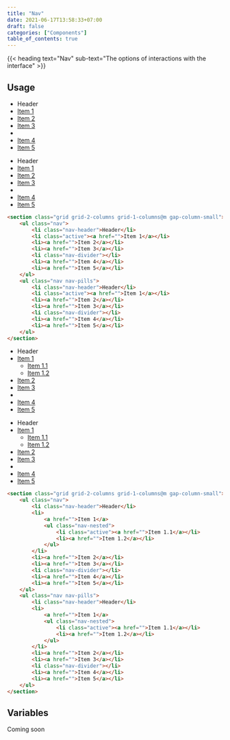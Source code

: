 ```yaml
---
title: "Nav"
date: 2021-06-17T13:58:33+07:00
draft: false
categories: ["Components"]
table_of_contents: true
---
```


{{< heading text="Nav" sub-text="The options of interactions with the interface" >}}

## Usage

<section class="grid grid-2-columns grid-1-columns@m gap-column-small">
    <ul class="nav">
        <li class="nav-header">Header</li>
        <li class="active"><a href="">Item 1</a></li>
        <li><a href="">Item 2</a></li>
        <li><a href="">Item 3</a></li>
        <li class="nav-divider"></li>
        <li><a href="">Item 4</a></li>
        <li><a href="">Item 5</a></li>
    </ul>
    <ul class="nav nav-pills">
        <li class="nav-header">Header</li>
        <li class="active"><a href="">Item 1</a></li>
        <li><a href="">Item 2</a></li>
        <li><a href="">Item 3</a></li>
        <li class="nav-divider"></li>
        <li><a href="">Item 4</a></li>
        <li><a href="">Item 5</a></li>
    </ul>
</section>

``` html
<section class="grid grid-2-columns grid-1-columns@m gap-column-small">
    <ul class="nav">
        <li class="nav-header">Header</li>
        <li class="active"><a href="">Item 1</a></li>
        <li><a href="">Item 2</a></li>
        <li><a href="">Item 3</a></li>
        <li class="nav-divider"></li>
        <li><a href="">Item 4</a></li>
        <li><a href="">Item 5</a></li>
    </ul>
    <ul class="nav nav-pills">
        <li class="nav-header">Header</li>
        <li class="active"><a href="">Item 1</a></li>
        <li><a href="">Item 2</a></li>
        <li><a href="">Item 3</a></li>
        <li class="nav-divider"></li>
        <li><a href="">Item 4</a></li>
        <li><a href="">Item 5</a></li>
    </ul>
</section>
```

<section class="grid grid-2-columns grid-1-columns@m gap-column-small">
    <ul class="nav">
        <li class="nav-header">Header</li>
        <li>
            <a href="">Item 1</a>
            <ul class="nav-nested">
                <li class="active"><a href="">Item 1.1</a></li>
                <li><a href="">Item 1.2</a></li>
            </ul>
        </li>
        <li><a href="">Item 2</a></li>
        <li><a href="">Item 3</a></li>
        <li class="nav-divider"></li>
        <li><a href="">Item 4</a></li>
        <li><a href="">Item 5</a></li>
    </ul>
    <ul class="nav nav-pills">
        <li class="nav-header">Header</li>
        <li>
            <a href="">Item 1</a>
            <ul class="nav-nested">
                <li class="active"><a href="">Item 1.1</a></li>
                <li><a href="">Item 1.2</a></li>
            </ul>
        </li>
        <li><a href="">Item 2</a></li>
        <li><a href="">Item 3</a></li>
        <li class="nav-divider"></li>
        <li><a href="">Item 4</a></li>
        <li><a href="">Item 5</a></li>
    </ul>
</section>

``` html
<section class="grid grid-2-columns grid-1-columns@m gap-column-small">
    <ul class="nav">
        <li class="nav-header">Header</li>
        <li>
            <a href="">Item 1</a>
            <ul class="nav-nested">
                <li class="active"><a href="">Item 1.1</a></li>
                <li><a href="">Item 1.2</a></li>
            </ul>
        </li>
        <li><a href="">Item 2</a></li>
        <li><a href="">Item 3</a></li>
        <li class="nav-divider"></li>
        <li><a href="">Item 4</a></li>
        <li><a href="">Item 5</a></li>
    </ul>
    <ul class="nav nav-pills">
        <li class="nav-header">Header</li>
        <li>
            <a href="">Item 1</a>
            <ul class="nav-nested">
                <li class="active"><a href="">Item 1.1</a></li>
                <li><a href="">Item 1.2</a></li>
            </ul>
        </li>
        <li><a href="">Item 2</a></li>
        <li><a href="">Item 3</a></li>
        <li class="nav-divider"></li>
        <li><a href="">Item 4</a></li>
        <li><a href="">Item 5</a></li>
    </ul>
</section>
```

## Variables

Coming soon